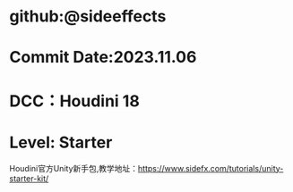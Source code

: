 # github:@sideeffects
# Commit Date:2023.11.06
# DCC：Houdini 18 
# Level: Starter

Houdini官方Unity新手包,教学地址：https://www.sidefx.com/tutorials/unity-starter-kit/
